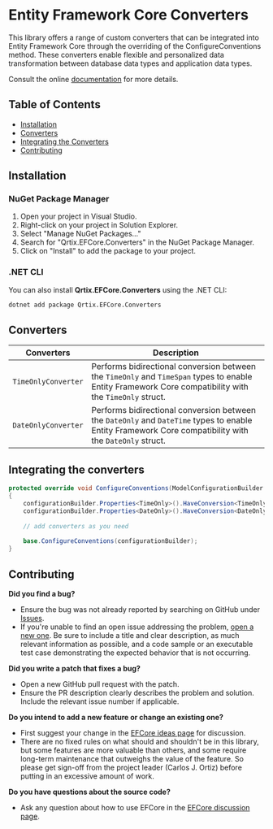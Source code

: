 # Entity Framework Core Converters

This library offers a range of custom converters that can be integrated into Entity Framework Core through the overriding of the ConfigureConventions method. These converters enable flexible and personalized data transformation between database data types and application data types.

Consult the online [documentation](https://q-rtix.github.io/EFCore/) for more details.

## Table of Contents

- [Installation](#installation)
- [Converters](#converters)
- [Integrating the Converters](#integrating-the-converters)
- [Contributing](#contributing)

## Installation

### NuGet Package Manager

1. Open your project in Visual Studio.
2. Right-click on your project in Solution Explorer.
3. Select "Manage NuGet Packages..."
4. Search for "Qrtix.EFCore.Converters" in the NuGet Package Manager.
5. Click on "Install" to add the package to your project.

### .NET CLI

You can also install **Qrtix.EFCore.Converters** using the .NET CLI:

```sh
dotnet add package Qrtix.EFCore.Converters
```

## Converters

| Converters          | Description                                                                                                                                             |
|---------------------|---------------------------------------------------------------------------------------------------------------------------------------------------------|
| `TimeOnlyConverter` | Performs bidirectional conversion between the `TimeOnly` and `TimeSpan` types to enable Entity Framework Core compatibility with the `TimeOnly` struct. |
| `DateOnlyConverter` | Performs bidirectional conversion between the `DateOnly` and `DateTime` types to enable Entity Framework Core compatibility with the `DateOnly` struct. |

## Integrating the converters

```csharp
protected override void ConfigureConventions(ModelConfigurationBuilder configurationBuilder)
{
	configurationBuilder.Properties<TimeOnly>().HaveConversion<TimeOnlyConverter>().HaveColumnType("time");
	configurationBuilder.Properties<DateOnly>().HaveConversion<DateOnlyConverter>().HaveColumnType("date");
	
	// add converters as you need
	
	base.ConfigureConventions(configurationBuilder);
}
```

## Contributing

**Did you find a bug?**

- Ensure the bug was not already reported by searching on GitHub
  under [Issues](https://github.com/Q-rtix/EFCore/issues).
- If you're unable to find an open issue addressing the
  problem, [open a new one](https://github.com/Q-rtix/EFCore/issues/new). Be sure to include a title and clear
  description, as much relevant information as possible, and a code sample or an executable test case demonstrating the
  expected behavior that is not occurring.

**Did you write a patch that fixes a bug?**

- Open a new GitHub pull request with the patch.
- Ensure the PR description clearly describes the problem and solution. Include the relevant issue number if applicable.

**Do you intend to add a new feature or change an existing one?**

- First suggest your change in the [EFCore ideas page](https://github.com/Q-rtix/EFCore/discussions/categories/ideas)
  for discussion.
- There are no fixed rules on what should and shouldn't be in this library, but some features are more valuable than
  others, and some require long-term maintenance that outweighs the value of the feature. So please get sign-off from
  the
  project leader (Carlos J. Ortiz) before putting in an excessive amount of work.

**Do you have questions about the source code?**

- Ask any question about how to use EFCore in
  the [EFCore discussion page](https://github.com/Q-rtix/EFCore/discussions/new?category=q-a).